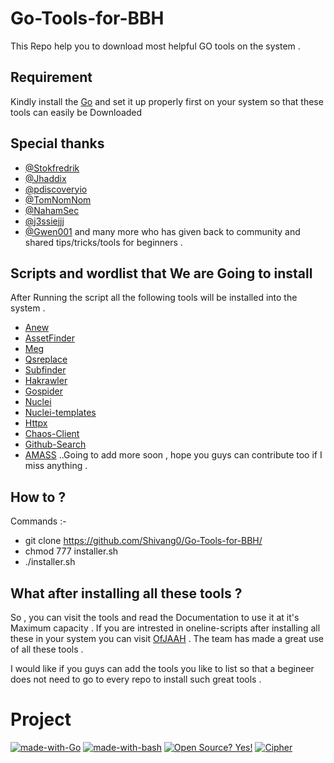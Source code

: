 # Go-Tools-for-BBH
This Repo help you to download most helpful GO tools on the system .

## Requirement
Kindly install the [Go](https://golang.org/dl/) and set it up properly first on your system so that these tools can easily be Downloaded

## Special thanks

- [@Stokfredrik](https://twitter.com/stokfredrik)
- [@Jhaddix](https://twitter.com/Jhaddix)
- [@pdiscoveryio](https://twitter.com/pdiscoveryio)
- [@TomNomNom](https://twitter.com/TomNomNom)
- [@NahamSec](https://twitter.com/NahamSec)
- [@j3ssiejjj](https://twitter.com/j3ssiejjj)
- [@Gwen001](https://github.com/gwen001)
and many more who has given back to community and shared tips/tricks/tools for beginners .

## Scripts and wordlist that We are Going to install

After Running the script all the following tools will be installed into the system .
- [Anew](https://github.com/tomnomnom/anew)
- [AssetFinder](https://github.com/tomnomnom)
- [Meg](https://github.com/tomnomnom/meg)
- [Qsreplace](https://github.com/tomnomnom/qsreplace)
- [Subfinder](https://github.com/projectdiscovery/subfinder)
- [Hakrawler](https://github.com/hakluke/hakrawler)
- [Gospider](https://github.com/jaeles-project/gospider)
- [Nuclei](https://github.com/projectdiscovery/nuclei)
- [Nuclei-templates](https://github.com/projectdiscovery/nuclei-templates)
- [Httpx](https://github.com/projectdiscovery/httpx)
- [Chaos-Client](https://github.com/projectdiscovery/chaos-client)
- [Github-Search](https://github.com/gwen001/github-search)
- [AMASS](https://github.com/OWASP/Amass)
..Going to add more soon , hope you guys can contribute too if I miss anything .

## How to ?

Commands :-

- git clone https://github.com/Shivang0/Go-Tools-for-BBH/
- chmod 777 installer.sh
- ./installer.sh

## What after installing all these tools ?
So , you can visit the tools and read the Documentation to use it at it's Maximum capacity .
If you are intrested in oneline-scripts after installing all these in your system you can visit [OfJAAH](https://github.com/OfJAAH/KingOfBugBountyTips) .
The team has made a great use of all these tools .

I would like if you guys can add the tools you like to list so that a begineer does not need to go to every repo to install such great tools .


# Project

[![made-with-Go](https://img.shields.io/badge/Made%20with-Go-1f425f.svg)](http://golang.org)
[![made-with-bash](https://img.shields.io/badge/Made%20with-Bash-1f425f.svg)](https://www.gnu.org/software/bash/)
[![Open Source? Yes!](https://badgen.net/badge/Open%20Source%20%3F/Yes%21/blue?icon=github)](https://github.com/Naereen/badges/)
[![Cipher](https://aleen42.github.io/badges/src/twitter.svg)](https://twitter.com/Ciper_942)

